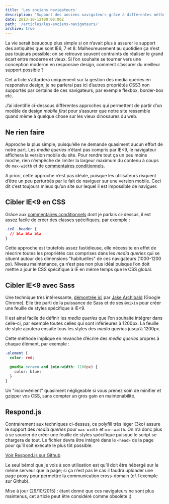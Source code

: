 ```yaml
---
title: 'Les anciens navigateurs'
description: 'Support des anciens navigateurs grâce à différentes méthodes.'
date: 2013-10-12T00:00:00Z
path: '/articles/les-anciens-navigateurs/'
archive: true
---
```


La vie serait beaucoup plus simple si on n’avait plus à assurer le support des antiquités que sont IE6, 7 et 8. Malheureusement au quotidien ça n’est pas toujours possible; on se retrouve souvent contraints de réaliser le grand écart entre moderne et vieux. Si l’on souhaite se tourner vers une conception moderne en responsive design, comment s’assurer du meilleur support possible ?

<p class="info">Cet article s’attardera uniquement sur la gestion des media queries en responsive design; je ne parlerai pas ici d’autres propriétés CSS3 non supportés par certains de ces navigateurs, par exemple flexbox, border-box etc.</p>

J’ai identifié ci-dessous différentes approches qui permettent de partir d’un modèle de design _mobile first_ pour s’assurer que notre site ressemble quand même à quelque chose sur les vieux dinosaures du web.

## Ne rien faire

Approche la plus simple, puisqu’elle ne demande quasiment aucun effort de notre part. Les _media queries_ n’étant pas compris par IE&lt;9, le navigateur affichera la version mobile du site. Pour rendre tout ça un peu moins moche, rien n’empêche de limiter la largeur maximum du contenu à coups de `max-width` et de [commentaires conditionnels](http://briangelhaus.com/blog/target-ie-in-css/).

A priori, cette approche n’est pas idéale, puisque les utilisateurs risquent d’être un peu perturbés par le fait de naviguer sur une version mobile. Ceci dit c’est toujours mieux qu’un site sur lequel il est impossible de naviguer.

## Cibler IE<9 en CSS

Grâce aux [commentaires conditionnels](http://briangelhaus.com/blog/target-ie-in-css/) dont je parlais ci-dessus, il est assez facile de créer des classes spécifiques, par exemple :

```css
.ie8 .header {
  // bla bla bla
}
```

Cette approche est toutefois assez fastidieuse, elle nécessite en effet de réecrire toutes les propriétés css comprises dans les _media queries_ qui se situent autour des dimensions "habituelles" de ces navigateurs (1000-1200 px). Niveau maintenance, ça n’est pas non plus idéal puisque l’on doit mettre à jour le CSS spécifique à IE en même temps que le CSS global.

## Cibler IE&lt;9 avec Sass

Une technique très intéressante, [démontrée ici](http://jakearchibald.github.io/sass-ie/) par [Jake Archibald](http://jakearchibald.com/) (Google Chrome). Elle tire parti de la puissance de Sass et de ses `@mixin` pour créer une feuille de styles spécifique à IE&lt;9.

Il est ainsi facile de définir les _media queries_ que l’on souhaite intégrer dans celle-ci, par exemple toutes celles qui sont inférieures à 1200px. La feuille de style ajoutera ensuite tous les styles des _media queries_ jusqu’à 1200px.

Cette méthode implique en revanche d’écrire des _media queries_ propres à chaque élément, par exemple :

```css
.element {
  color: red;

  @media screen and (min-width: 1100px) {
    color: blue;
  }
}
```

Un "inconvénient" quasiment négligeable si vous prenez soin de minifier et gzipper vos CSS, sans compter un gros gain en maintenabilité.

## Respond.js

Contrairement aux techniques ci-dessus, ce polyfill très léger (3ko) assure le support des _media queries_ pour `max-width` et `min-width`. On n’a donc plus à se soucier de créer une feuille de styles spécifique puisque le script se chargera de tout. Le fichier devra être intégré dans le `<head>` de la page pour qu’il soit exécuté le plus tôt possible.

[Voir Respond.js sur Github](https://github.com/scottjehl/Respond)

Le seul bémol que je vois à son utilisation est qu’il doit être hébergé sur le même serveur que la page; si ça n’est pas le cas il faudra uploader une page proxy pour permettre la communication cross-domain (cf. l’exemple sur Github).

<p class="info">Mise à jour (29/10/2015) : étant donné que ces navigateurs ne sont plus maintenus, cet article peut être considéré comme obsolète :)</p>
